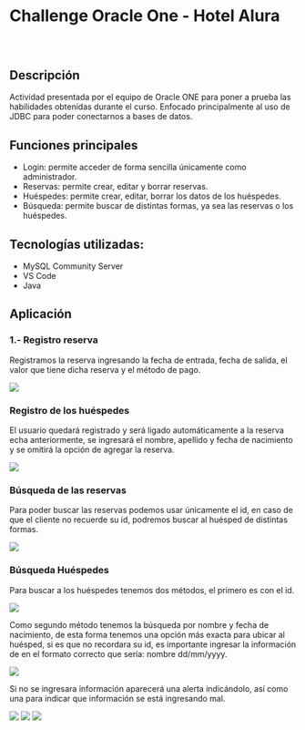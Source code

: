 <h1>Challenge Oracle One - Hotel Alura</h1>
<header><img src="src\main\java\imagenes\aH-150px.png" alt=""></header>
<h2>Descripción</h2>
 <p>Actividad presentada por el equipo de Oracle ONE para poner a prueba las habilidades obtenidas durante el curso. Enfocado principalmente al uso de JDBC para poder conectarnos a bases de datos.
</p>
 <h2>Funciones principales </h2>
<ul>
  <li>Login: permite acceder de forma sencilla únicamente como administrador.</li>
  <li>Reservas: permite crear, editar y borrar reservas.</li>
  <li>Huéspedes: permite crear, editar, borrar los datos de los huéspedes.</li>
  <li>Búsqueda: permite buscar de distintas formas, ya sea las reservas o los huéspedes.</li>
</ul>
<h2>Tecnologías utilizadas:</h2>
<ul>
  <li>MySQL Community Server</li>
  <li>VS Code</li>
  <li>Java</li>
</ul>
<h2>Aplicación</h2>
<h3>1.- Registro reserva</h3>
<p>Registramos la reserva ingresando la fecha de entrada, fecha de salida, el valor que tiene dicha reserva y el método de pago.</p>
<img src="src\main\java\imagenes\screens\primer.jpg">
<h3>Registro de los huéspedes</h3>

<p>El usuario quedará registrado y será ligado automáticamente a la reserva echa anteriormente, se ingresará el nombre, apellido y fecha de nacimiento y se omitirá la opción de agregar la reserva.</p>
<img src="src\main\java\imagenes\screens\segundo.jpg">
<h3>Búsqueda de las reservas</h3>
<p>Para poder buscar las reservas podemos usar únicamente el id, en caso de que el cliente no recuerde su id, podremos buscar al huésped de distintas formas.</p>
<img src="src\main\java\imagenes\screens\busquedaR.png">
<h3>Búsqueda Huéspedes</h3>
<p>Para buscar a los huéspedes tenemos dos métodos, el primero es con el id.</p>
<img src="src\main\java\imagenes\screens\busquedaH1.png">

<p>Como segundo método tenemos la búsqueda por nombre y fecha de nacimiento, de esta forma tenemos una opción más exacta para ubicar al huésped, si es que no recordara su id, es importante ingresar la información de en el formato correcto que sería: nombre dd/mm/yyyy.</p>
<img src="src\main\java\imagenes\screens\busquedaH2.png">
<p>Si no se ingresara información aparecerá una alerta indicándolo, así como una para indicar que información se está ingresando mal.</p>
<img src="src\main\java\imagenes\screens\busquedasinId.png">
<img src="src\main\java\imagenes\screens\busquedaSinFecha.png">
<img src="src\main\java\imagenes\screens\busquedaSinDia.png">